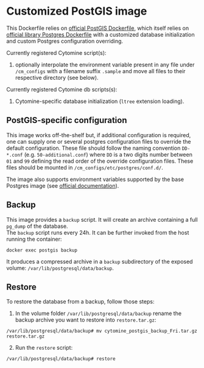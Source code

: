 # Customized PostGIS image

This Dockerfile relies on [official PostGIS Dockerfile](https://github.com/postgis/docker-postgis), which itself relies on [official library Postgres Dockerfile](https://github.com/docker-library/postgres) with a  customized database initialization and custom Postgres configuration overriding.

Currently registered Cytomine script(s):

1. optionally interpolate the environment variable present in any file under `/cm_configs` with a filename suffix `.sample` and move all files to their respective directory (see below).

Currently registered Cytomine db scripts(s):

1. Cytomine-specific database initialization (`ltree` extension loading).

## PostGIS-specific configuration

This image works off-the-shelf but, if additional configuration is required, one can supply one or several postgres configuration files to override the default configuration. These file should follow the naming convention `DD-*.conf` (e.g. `50-additional.conf`) where `DD` is a two digits number between `01` and `99` defining the read order of the override configuration files. These files should be mounted in `/cm_configs/etc/postgres/conf.d/`.

The image also supports environment variables supported by the base Postgres image (see [official documentation](https://registry.hub.docker.com/_/postgres)).

## Backup
This image provides a `backup` script. It will create an archive containing a full `pg_dump` of the database.  
The `backup` script runs every 24h. It can be further invoked from the host running the container:
```
docker exec postgis backup
```
It produces a compressed archive in a `backup` subdirectory of the exposed volume: `/var/lib/postgresql/data/backup`.

## Restore
To restore the database from a backup, follow those steps:
1. In the volume folder `/var/lib/postgresql/data/backup` rename the backup archive you want to restore into `restore.tar.gz`:
```
/var/lib/postgresql/data/backup# mv cytomine_postgis_backup_Fri.tar.gz restore.tar.gz
```
2. Run the `restore` script:
```
/var/lib/postgresql/data/backup# restore
```